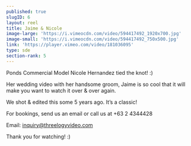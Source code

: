 ```yaml
---
published: true
slugID: 6
layout: reel
title: Jaime & Nicole
image-large: 'https://i.vimeocdn.com/video/594417492_1920x700.jpg'
image-small: 'https://i.vimeocdn.com/video/594417492_750x500.jpg'
link: 'https://player.vimeo.com/video/181036095'
type: sde
section-rank: 5
---
```

Ponds Commercial Model Nicole Hernandez tied the knot! :)

Her wedding video with her handsome groom, Jaime is so cool that it will make you want to watch it over & over again. 

We shot & edited this some 5 years ago. It’s a classic!

For bookings, send us an email or call us at +63 2 4344428

Email: inquiry@threelogyvideo.com

Thank you for watching! :)
